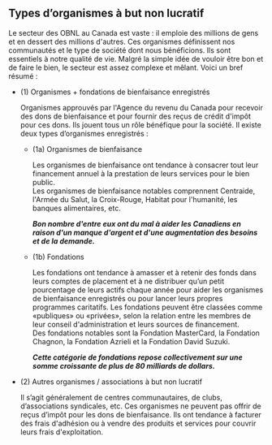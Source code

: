 ## Types d’organismes à but non lucratif

Le secteur des OBNL au Canada est vaste : il emploie des millions de gens et en dessert des millions d'autres. Ces organismes définissent nos communautés et le type de société dont nous bénéficions. Ils sont essentiels à notre qualité de vie. Malgré la simple idée de vouloir être bon et de faire le bien, le secteur est assez complexe et mêlant. Voici un bref résumé :

* (1)  Organismes + fondations de bienfaisance enregistrés
    
    Organismes approuvés par l'Agence du revenu du Canada pour recevoir des dons de bienfaisance et pour fournir des reçus de crédit d'impôt pour ces dons. Ils jouent tous un rôle bénéfique pour la société. Il existe deux types d’organismes enregistrés :
    * (1a) Organismes de bienfaisance

        Les organismes de bienfaisance ont tendance à consacrer tout leur financement annuel à la prestation de leurs services pour le bien public. <br> Les organismes de bienfaisance notables comprennent Centraide, l'Armée du Salut, la Croix-Rouge, Habitat pour l'humanité, les banques alimentaires, etc.

        <em>**Bon nombre d'entre eux ont du mal à aider les Canadiens en raison d'un manque d'argent et d'une augmentation des besoins et de la demande.**</em>

    * (1b)  Fondations

        Les fondations ont tendance à amasser et à retenir des fonds dans leurs comptes de placement et à ne distribuer qu’un petit pourcentage de leurs actifs chaque année pour aider les organismes de bienfaisance enregistrés ou pour lancer leurs propres programmes caritatifs. Les fondations peuvent être classées comme «publiques» ou «privées», selon la relation entre les membres de leur conseil d'administration et leurs sources de financement.<br>Des fondations notables sont la Fondation MasterCard, la Fondation Chagnon, la Fondation Azrieli et la Fondation David Suzuki.
        
        <em>**Cette catégorie de fondations repose collectivement sur une somme croissante de plus de 80 milliards de dollars.**</em> 

* (2) Autres organismes / associations à but non lucratif

    Il s’agit généralement de centres communautaires, de clubs, d’associations syndicales, etc. Ces organismes ne peuvent pas offrir de reçus d’impôt pour les dons de bienfaisance. Ils ont tendance à facturer des frais d'adhésion ou à vendre des produits et services pour couvrir leurs frais d'exploitation.